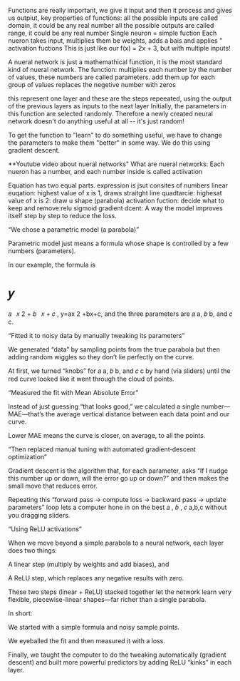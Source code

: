 Functions are really important, we give it input and then it process and gives us outpiut,
key properties of functions:
all the possible inputs are called domain, it could be any real number
all the possible outputs are called range, it could be any real number
Single neuron  = simple fuction
Each nueron takes input, multiplies them be weights, adds a bais and applies " activation fuctions
This is just like our f(x) = 2x + 3, but with multiple inputs!

A nueral network is just a mathemathical function, it is the most standard kind of nueral network. 
The function:
multiplies each number by the number of values, these numbers are called parameters.
add them up for each group of values
replaces the negetive number with zeros

this represent one layer and these are the steps repeeated, using the output of the previous layers as inputs to the next layer
Initially, the parameters in this function are selected randomly. Therefore a newly created neural network doesn't do anything useful at all -- it's just random!

To get the function to "learn" to do something useful, we have to change the parameters to make them "better" in some way. We do this using gradient descent. 

**Youtube video about nueral networks"
What are nueral networks:
Each nueron has a number, and each number inside is called actiivation


Equation has two equal parts.
expression is jsut consites of numbers
linear euqation: highest value of x is 1, draws straitght line
quadtarcie: highesat value of x is 2: draw u shape (parabola)
activation fuction: decide what to keep and remove:relu sigmoid
gradient dcent: A way the model improves itself step by step to reduce the loss.

“We chose a parametric model (a parabola)”

Parametric model just means a formula whose shape is controlled by a few numbers (parameters).

In our example, the formula is

𝑦
=
𝑎
 
𝑥
2
+
𝑏
 
𝑥
+
𝑐
,
y=ax 
2
 +bx+c,
and the three parameters are 
𝑎
a, 
𝑏
b, and 
𝑐
c.

“Fitted it to noisy data by manually tweaking its parameters”

We generated “data” by sampling points from the true parabola but then adding random wiggles so they don’t lie perfectly on the curve.

At first, we turned “knobs” for 
𝑎
a, 
𝑏
b, and 
𝑐
c by hand (via sliders) until the red curve looked like it went through the cloud of points.

“Measured the fit with Mean Absolute Error”

Instead of just guessing “that looks good,” we calculated a single number—MAE—that’s the average vertical distance between each data point and our curve.

Lower MAE means the curve is closer, on average, to all the points.

“Then replaced manual tuning with automated gradient‐descent optimization”

Gradient descent is the algorithm that, for each parameter, asks “If I nudge this number up or down, will the error go up or down?” and then makes the small move that reduces error.

Repeating this “forward pass → compute loss → backward pass → update parameters” loop lets a computer hone in on the best 
𝑎
,
𝑏
,
𝑐
a,b,c without you dragging sliders.

“Using ReLU activations”

When we move beyond a simple parabola to a neural network, each layer does two things:

A linear step (multiply by weights and add biases), and

A ReLU step, which replaces any negative results with zero.

These two steps (linear + ReLU) stacked together let the network learn very flexible, piecewise-linear shapes—far richer than a single parabola.

In short:

We started with a simple formula and noisy sample points.

We eyeballed the fit and then measured it with a loss.

Finally, we taught the computer to do the tweaking automatically (gradient descent) and built more powerful predictors by adding ReLU “kinks” in each layer.